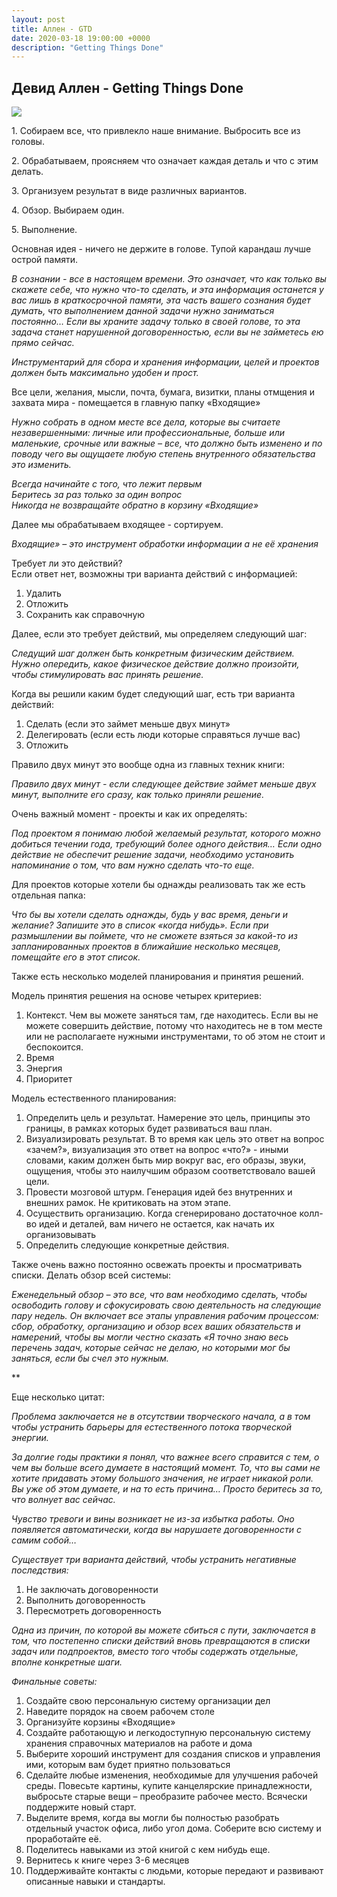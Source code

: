 ```yaml
---
layout: post
title: Аллен - GTD
date: 2020-03-18 19:00:00 +0000
description: "Getting Things Done"
---
```

## Девид Аллен - Getting Things Done

![](https://upload.wikimedia.org/wikipedia/ru/4/4a/Russiangtddrawing1dc1.jpg)

1\. Собираем все, что привлекло наше внимание. Выбросить все из головы.

2\. Обрабатываем, проясняем что означает каждая деталь и что с этим делать.

3\. Организуем результат в виде различных вариантов.

4\. Обзор. Выбираем один.

5\. Выполнение.

Основная идея - ничего не держите в голове. Тупой карандаш лучше острой памяти.

*В сознании - все в настоящем времени. Это означает, что как только вы скажете себе, что нужно что-то сделать, и эта информация останется у вас лишь в краткосрочной памяти, эта часть вашего сознания будет думать, что выполнением данной задачи нужно заниматься постоянно… Если вы храните задачу только в своей голове, то эта задача станет нарушенной договоренностью, если вы не займетесь ею прямо сейчас.*

*Инструментарий для сбора и хранения информации, целей и проектов должен быть максимально удобен и прост.*

Все цели, желания, мысли, почта, бумага, визитки, планы отмщения и захвата мира - помещается в главную папку «Входящие»

*Нужно собрать в одном месте все дела, которые вы считаете незавершенными: личные или профессиональные, больше или маленькие, срочные или важные – все, что должно быть изменено и по поводу чего вы ощущаете любую степень внутренного обязательства это изменить.*

*Всегда начинайте с того, что лежит первым  
Беритесь за раз только за один вопрос  
Никогда не возвращайте обратно в корзину «Входящие»*  

Далее мы обрабатываем входящее - сортируем.  

*Входящие» – это инструмент обработки информации а не её хранения*

Требует ли это действий?  
Если ответ нет, возможны три варианта действий с информацией:  
1. Удалить
2. Отложить
3. Сохранить как справочную

Далее, если это требует действий, мы определяем следующий шаг: 

*Следущий шаг должен быть конкретным физическим действием.  
Нужно опередить, какое физическое действие должно произойти, чтобы стимулировать вас принять решение.*

Когда вы решили каким будет следующий шаг, есть три варианта действий:
1. Сделать (если это займет меньше двух минут»
2. Делегировать (если есть люди которые справяться лучше вас)
3. Отложить

Правило двух минут это вообще одна из главных техник книги:

*Правило двух минут - если следующее действие займет меньше двух минут, выполните его сразу, как только приняли решение.*

Очень важный момент - проекты и как их определять:

*Под проектом я понимаю любой желаемый результат, которого можно добиться течении года, требующий более одного действия… Если одно действие не обеспечит решение задачи, необходимо установить напоминание о том, что вам нужно сделать что-то еще.*

Для проектов которые хотели бы однажды реализовать так же есть отдельная папка:

*Что бы вы хотели сделать однажды, будь у вас время, деньги и желание? Запишите это в список «когда нибудь». Если при размышлении вы поймете, что не сможете взяться за какой-то из запланированных проектов в ближайшие несколько месяцев, помещайте его в этот список.*

Также есть несколько моделей планирования и принятия решений.

Модель принятия решения на основе четырех критериев:  
1. Контекст. Чем вы можете заняться там, где находитесь. Если вы не можете совершить действие, потому что находитесь не в том месте или не располагаете нужными инструментами, то об этом не стоит и беспокоится.
2. Время
3. Энергия
4. Приоритет

Модель естественного планирования:

1. Определить цель и результат. Намерение это цель, принципы это границы, в рамках которых будет развиваться ваш план.
2. Визуализировать результат. В то время как цель это ответ на вопрос «зачем?», визуализация это ответ на вопрос «что?» - иными словами, каким должен быть мир вокруг вас, его образы, звуки, ощущения, чтобы это наилучшим образом соответствовало вашей цели.
3. Провести мозговой штурм. Генерация идей без внутренних и внешних рамок. Не критиковать на этом этапе.
4. Осуществить организацию. Когда сгенерировано достаточное колл-во идей и деталей, вам ничего не остается, как начать их организовывать
5. Определить следующие конкретные действия.

Также очень важно постоянно освежать проекты и просматривать списки. Делать обзор всей системы:

*Еженедельный обзор – это все, что вам необходимо сделать, чтобы освободить голову и сфокусировать свою деятельность на следующие пару недель. Он включает все этапы управления рабочим процессом: сбор, обработку, организацию и обзор всех ваших обязательств и намерений, чтобы вы могли честно сказать «Я точно знаю весь перечень задач, которые сейчас не делаю, но которыми мог бы заняться, если бы счел это нужным.*

**

Еще несколько цитат:

*Проблема заключается не в отсутствии творческого начала, а в том чтобы устранить барьеры для естественного потока творческой энергии.*

*За долгие годы практики я понял, что важнее всего справится с тем, о чем вы больше всего думаете в настоящий момент. То, что вы сами не хотите придавать этому большого значения, не играет никакой роли. Вы уже об этом думаете, и на то есть причина… Просто беритесь за то, что волнует вас сейчас.*

*Чувство тревоги и вины возникает не из-за избытка работы. Оно появляется автоматически, когда вы нарушаете договоренности с самим собой…*

*Существует три варианта действий, чтобы устранить негативные последствия:*
1. Не заключать договоренности
2. Выполнить договоренность
3. Пересмотреть договоренность

*Одна из причин, по которой вы можете сбиться с пути, заключается в том, что постепенно списки действий вновь превращаются в списки задач или подпроектов, вместо того чтобы содержать отдельные, вполне конкретные шаги.*

*Финальные советы:*
 1. Создайте свою персональную систему организации дел
 2. Наведите порядок на своем рабочем столе
 3. Организуйте корзины «Входящие»
 4. Создайте работающую и легкодоступную персональную систему хранения справочных материалов на работе и дома
 5. Выберите хороший инструмент для создания списков и управления ими, которым вам будет приятно пользоваться
 6. Сделайте любые изменения, необходимые для улучшения рабочей среды. Повесьте картины, купите канцелярские принадлежности, выбросьте старые вещи – преобразите рабочее место. Всячески поддержите новый старт.
 7. Выделите время, когда вы могли бы полностью разобрать отдельный участок офиса, либо угол дома. Соберите всю систему и проработайте её.
 8. Поделитесь навыками из этой книгой с кем нибудь еще.
 9. Вернитесь к книге через 3-6 месяцев
10. Поддерживайте контакты с людьми, которые передают и развивают описанные навыки и стандарты.
